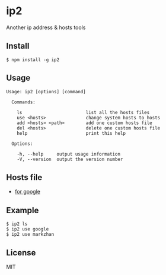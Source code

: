 # ip2
Another ip address & hosts tools

## Install
```
$ npm install -g ip2
```
## Usage
```
Usage: ip2 [options] [command]

  Commands:

    ls                        list all the hosts files
    use <hosts>               change system hosts to hosts
    add <hosts> <path>        add one custom hosts file
    del <hosts>               delete one custom hosts file
    help                      print this help

  Options:

    -h, --help     output usage information
    -V, --version  output the version number
```
## Hosts file

* [for google](http://)

## Example
```
$ ip2 ls
$ ip2 use google
$ ip2 use markzhan
```
## License
MIT
